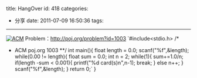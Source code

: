 title: HangOver
id: 418
categories:
  - 分享
date: 2011-07-09 16:50:36
tags:
---

[![ACM](http://files.blogcn.com/wp01/M00/01/51/wKgKCk4YFwwAAAAAAAB7wGAKY28199.png "acm-background")](http://zhangmin.name/wp-content/uploads/2011/07/wKgKCk4YFwwAAAAAAABVZF8Jg_k584.png)
Problem：http://poj.org/problem?id=1003
`#include&lt;stdio.h&gt;
/*
* ACM poj.org 1003
**/
int main(){
float length = 0.0;
scanf("%f",&amp;length);
while(0.00 != length){
float sum = 0.0;
int n = 2;
while(1){
sum+=1.0/n;
if(length -sum &lt; 0.001){
printf("%d card(s)n",n-1);
break;
}
else
n++;
}
scanf("%f",&amp;length);
}
return 0;`
}